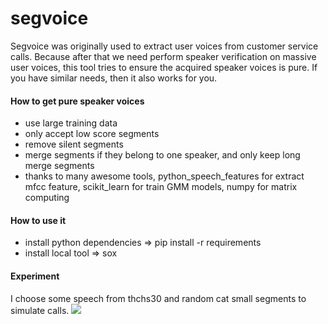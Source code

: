 # segvoice

Segvoice was originally used to extract user voices from customer service calls. 
Because after that we need perform speaker verification on massive user voices, this tool tries to ensure the acquired speaker voices is pure. If you have similar needs, then it also works for you.

####  How to get pure speaker voices
* use large training data
* only accept low score segments
* remove silent segments 
* merge segments if they belong to one speaker, and only keep long merge segments 
* thanks to many awesome tools, python_speech_features for extract mfcc feature, 
scikit_learn for train GMM models, numpy for matrix computing

#### How to use it 
* install python dependencies => pip install -r requirements 
* install local tool => sox  

####  Experiment
I choose some speech from thchs30 and random cat small segments to simulate calls.
![](https://github.com/lianghyv/segvoice/demo.jpg)